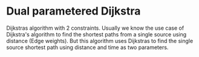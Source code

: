 # Dual parametered Dijkstra
Dijkstras algorithm with 2 constraints.
Usually we know the use case of Dijkstra's algorithm to find the shortest paths from a single source using distance (Edge weights). But this algorithm uses Dijkstras to find the single source shortest path using distance and time as two parameters.
